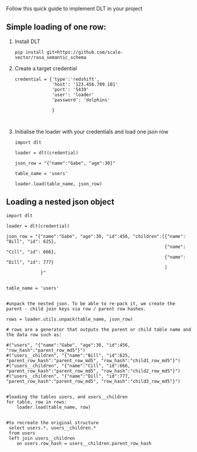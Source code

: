 Follow this quick guide to implement DLT in your project

## Simple loading of one row:

1. Install DLT

    `pip install git+https://github.com/scale-vector/rasa_semantic_schema`
    
2. Create a target credential
    ```
    credential = {'type':'redshift',
                  'host': '123.456.789.101'
                  'port': '5439'
                  'user': 'loader'
                  'password': 'dolphins'
                  
                  }
                  
                    
    ```
 
3. Initialise the loader with your credentials and load one json row
   ``` 
   import dlt
   
   loader = dlt(credential)
   
   json_row = "{"name":"Gabe", "age":30}"
   
   table_name = 'users'
   
   loader.load(table_name, json_row)
   
   ```

## Loading a nested json object

   ``` 
   import dlt
   
   loader = dlt(credential)
   
   json_row = "{"name":"Gabe", "age":30, "id":456, "children":[{"name": "Bill", "id": 625},
                                                               {"name": "Cill", "id": 666},
                                                               {"name": "Dill", "id": 777}
                                                               ]
                }"
   
   
   table_name = 'users'
   
   
   #unpack the nested json. To be able to re-pack it, we create the parent - child join keys via row / parent row hashes.
   
   rows = loader.utils.unpack(table_name, json_row)
   
   # rows are a generator that outputs the parent or child table name and the data row such as:
   
   #("users", "{"name":"Gabe", "age":30, "id":456, "row_hash":"parent_row_md5"}")
   #("users__children", "{"name":"Bill", "id":625, "parent_row_hash":"parent_row_md5", "row_hash":"child1_row_md5"}")
   #("users__children", "{"name":"Cill", "id":666, "parent_row_hash":"parent_row_md5", "row_hash":"child2_row_md5"}")
   #("users__children", "{"name":"Dill", "id":777, "parent_row_hash":"parent_row_md5", "row_hash":"child3_row_md5"}")

   
   #loading the tables users, and users__children
   for table, row in rows:
       loader.load(table_name, row)
   

   #to recreate the original structure
    select users.*, users__children.*
    from users
    left join users__children
       on users.row_hash = users__children.parent_row_hash
   ```
   